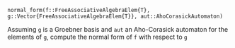 ```
normal_form(f::FreeAssociativeAlgebraElem{T}, g::Vector{FreeAssociativeAlgebraElem{T}}, aut::AhoCorasickAutomaton)
```

Assuming `g` is a Groebner basis and `aut` an Aho-Corasick automaton for the elements of `g`, compute the normal form of `f` with respect to `g`
